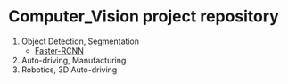# Computer_Vision project repository

1. Object Detection, Segmentation
    - [Faster-RCNN]([https://github.com/hojie11/Computer_Vision/Detection_Segmentation/Faster_RCNN](https://github.com/hojie11/Computer_Vision/tree/6d91ae565b85377f920250a84377c3a0d1d58a5d/Detection_Segmentation/Faster_RCNN)https://github.com/hojie11/Computer_Vision/tree/6d91ae565b85377f920250a84377c3a0d1d58a5d/Detection_Segmentation/Faster_RCNN)
2. Auto-driving, Manufacturing
3. Robotics, 3D Auto-driving
